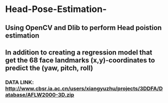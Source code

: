 # Head-Pose-Estimation-
## Using OpenCV and Dlib to perform Head poistion estimation
## In addition to creating a regression model that get the 68 face landmarks (x,y)-coordinates to predict the (yaw, pitch, roll)
### DATA LINK:  http://www.cbsr.ia.ac.cn/users/xiangyuzhu/projects/3DDFA/Database/AFLW2000-3D.zip 
